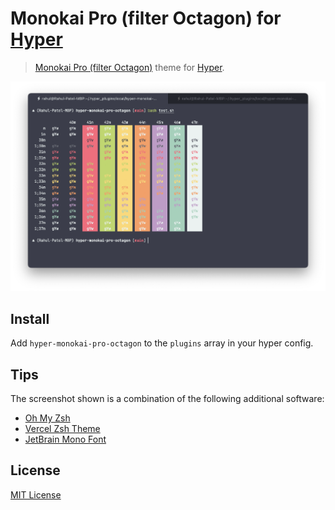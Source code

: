 # Monokai Pro (filter Octagon) for [Hyper](https://hyper.is)

> [Monokai Pro (filter Octagon)](https://monokai.pro/) theme for [Hyper](https://hyper.is).

![Screenshot](./screenshot.png)

## Install

Add `hyper-monokai-pro-octagon` to the `plugins` array in your hyper config.

## Tips

The screenshot shown is a combination of the following additional software:

- [Oh My Zsh](https://github.com/robbyrussell/oh-my-zsh)
- [Vercel Zsh Theme](https://github.com/vercel/zsh-theme)
- [JetBrain Mono Font](https://www.jetbrains.com/lp/mono/)

## License

[MIT License](./LICENSE)
